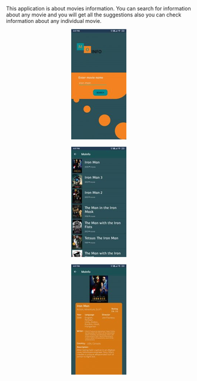 This application is about movies information.
You can search for information about any movie and you will get all the suggestions also you can check information about any individual movie.
<br/>
<center> <img src="https://github.com/PennOx/MoInfo/blob/master/Images/img1.jpg"> </center>
<br/>
<center> <img src="https://github.com/PennOx/MoInfo/blob/master/Images/img2.jpg"> </center>
<br/>
<center> <img src="https://github.com/PennOx/MoInfo/blob/master/Images/img3.jpg"> </center>
